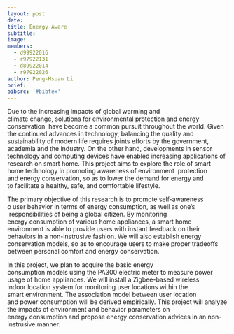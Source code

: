 ```yaml
---
layout: post
date:
title: Energy Aware
subtitle:
image:
members:
  - d99922016
  - r97922131
  - d89922014
  - r97922026
author: Peng-Hsuan Li
brief:
bibsrc: '#bibtex'
---
```

<p>Due to the increasing impacts of global warming and climate&nbsp;change,&nbsp;solutions for environmental protection and energy conservation&nbsp; have&nbsp;become a common pursuit
<script src="../../javascripts/tiny_mce/themes/advanced/langs/en.js?1267757233" type="text/javascript"></script>
throughout the world.  <span style="mso-spacerun: yes;">Given the  continued&nbsp;advances in technology,&nbsp;balancing the <span style="mso-bidi-font-style: normal;">quality</span> and  <span style="mso-bidi-font-style: normal;">sustainability</span> of&nbsp;modern life&nbsp;requires joints efforts by the government, academia and the&nbsp;industry.<span style="mso-spacerun: yes;">&nbsp;On the other hand, developments in sensor technology&nbsp;and&nbsp;computing devices have enabled increasing applications of research&nbsp;on&nbsp;smart home.<span style="mso-spacerun: yes;">&nbsp;This project aims to explore the role of  smart home&nbsp;technology in promoting awareness of environment&nbsp; protection and&nbsp;energy&nbsp;conservation,&nbsp;so as to lower the demand for  energy and to&nbsp;facilitate a&nbsp;healthy, safe, and comfortable lifestyle.</span></span></span></p>
<p>The primary objective of this research is to promote self-awareness o&nbsp;user&nbsp;behavior&nbsp;in terms of energy consumption, as well as one&rsquo;s &nbsp;responsibilities of&nbsp;being a global citizen. <span style="mso-spacerun: yes;">By monitoring energy&nbsp;consumption of various home&nbsp;appliances,&nbsp;a smart home environment is&nbsp;able to provide users with instant&nbsp;feedback on their behaviors in a&nbsp;non-instrusive fashion.<span style="mso-spacerun: yes;">&nbsp;We will also&nbsp;establish&nbsp;energy conservation&nbsp;models,&nbsp;so as to encourage users to make&nbsp;proper&nbsp;tradeoffs between&nbsp;personal comfort and energy conservation.</span></span></p>
<p>In this project, we plan to acquire the basic energy consumption&nbsp;models&nbsp;using the PA300 electric meter to measure power usage of&nbsp;home&nbsp;appliances.<span style="mso-spacerun: yes;">&nbsp;We will install a Zigbee-based wireless indoor&nbsp;location system&nbsp;for monitoring&nbsp;user locations&nbsp;within the smart&nbsp;environment.<span style="mso-spacerun: yes;">&nbsp;The&nbsp;association&nbsp;model between&nbsp;user location and&nbsp;power consumption will be&nbsp;derived&nbsp;empirically.<span style="mso-spacerun: yes;">&nbsp;This project&nbsp;will&nbsp;analyze the impacts of environment&nbsp;and behavior&nbsp;parameters&nbsp;on energy&nbsp;consumption&nbsp;and propose energy&nbsp;conservation advices&nbsp;in an non-instrusive manner.</span></span></span></p>
